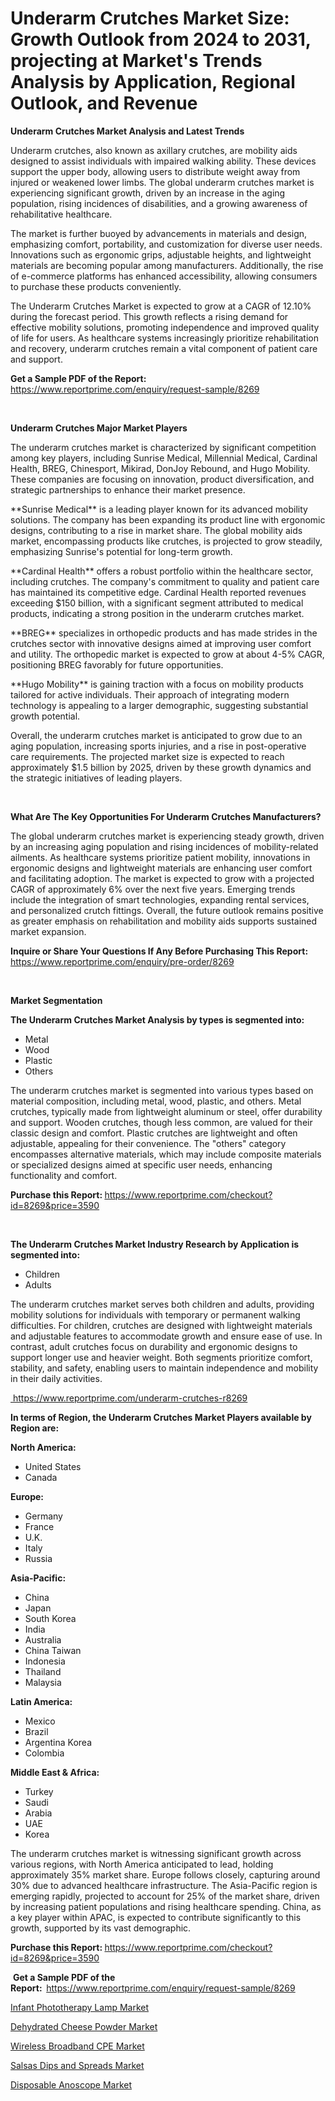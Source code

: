<p><h1>Underarm Crutches Market Size: Growth Outlook from 2024 to 2031, projecting at Market's Trends Analysis by Application, Regional Outlook, and Revenue</h1></p><p><strong>Underarm Crutches Market Analysis and Latest Trends</strong></p>
<p><p>Underarm crutches, also known as axillary crutches, are mobility aids designed to assist individuals with impaired walking ability. These devices support the upper body, allowing users to distribute weight away from injured or weakened lower limbs. The global underarm crutches market is experiencing significant growth, driven by an increase in the aging population, rising incidences of disabilities, and a growing awareness of rehabilitative healthcare. </p><p>The market is further buoyed by advancements in materials and design, emphasizing comfort, portability, and customization for diverse user needs. Innovations such as ergonomic grips, adjustable heights, and lightweight materials are becoming popular among manufacturers. Additionally, the rise of e-commerce platforms has enhanced accessibility, allowing consumers to purchase these products conveniently.</p><p>The Underarm Crutches Market is expected to grow at a CAGR of 12.10% during the forecast period. This growth reflects a rising demand for effective mobility solutions, promoting independence and improved quality of life for users. As healthcare systems increasingly prioritize rehabilitation and recovery, underarm crutches remain a vital component of patient care and support.</p></p>
<p><strong>Get a Sample PDF of the Report:&nbsp;</strong> <a href="https://www.reportprime.com/enquiry/request-sample/8269?utm_campaign=13&utm_medium=2&utm_source=Github&utm_content=ia&utm_term=25122024&utm_id=underarm-crutches">https://www.reportprime.com/enquiry/request-sample/8269</a></p>
<p>&nbsp;</p>
<p><strong>Underarm Crutches Major Market Players</strong></p>
<p><p>The underarm crutches market is characterized by significant competition among key players, including Sunrise Medical, Millennial Medical, Cardinal Health, BREG, Chinesport, Mikirad, DonJoy Rebound, and Hugo Mobility. These companies are focusing on innovation, product diversification, and strategic partnerships to enhance their market presence.</p><p>**Sunrise Medical** is a leading player known for its advanced mobility solutions. The company has been expanding its product line with ergonomic designs, contributing to a rise in market share. The global mobility aids market, encompassing products like crutches, is projected to grow steadily, emphasizing Sunrise's potential for long-term growth.</p><p>**Cardinal Health** offers a robust portfolio within the healthcare sector, including crutches. The company's commitment to quality and patient care has maintained its competitive edge. Cardinal Health reported revenues exceeding $150 billion, with a significant segment attributed to medical products, indicating a strong position in the underarm crutches market.</p><p>**BREG** specializes in orthopedic products and has made strides in the crutches sector with innovative designs aimed at improving user comfort and utility. The orthopedic market is expected to grow at about 4-5% CAGR, positioning BREG favorably for future opportunities.</p><p>**Hugo Mobility** is gaining traction with a focus on mobility products tailored for active individuals. Their approach of integrating modern technology is appealing to a larger demographic, suggesting substantial growth potential. </p><p>Overall, the underarm crutches market is anticipated to grow due to an aging population, increasing sports injuries, and a rise in post-operative care requirements. The projected market size is expected to reach approximately $1.5 billion by 2025, driven by these growth dynamics and the strategic initiatives of leading players.</p></p>
<p>&nbsp;</p>
<p><strong>What Are The Key Opportunities For Underarm Crutches Manufacturers?</strong></p>
<p><p>The global underarm crutches market is experiencing steady growth, driven by an increasing aging population and rising incidences of mobility-related ailments. As healthcare systems prioritize patient mobility, innovations in ergonomic designs and lightweight materials are enhancing user comfort and facilitating adoption. The market is expected to grow with a projected CAGR of approximately 6% over the next five years. Emerging trends include the integration of smart technologies, expanding rental services, and personalized crutch fittings. Overall, the future outlook remains positive as greater emphasis on rehabilitation and mobility aids supports sustained market expansion.</p></p>
<p><strong>Inquire or Share Your Questions If Any Before Purchasing This Report:</strong> <a href="https://www.reportprime.com/enquiry/pre-order/8269?utm_campaign=13&utm_medium=2&utm_source=Github&utm_content=ia&utm_term=25122024&utm_id=underarm-crutches">https://www.reportprime.com/enquiry/pre-order/8269</a></p>
<p>&nbsp;</p>
<p><strong>Market Segmentation</strong></p>
<p><strong>The Underarm Crutches Market Analysis by types is segmented into:</strong></p>
<p><ul><li>Metal</li><li>Wood</li><li>Plastic</li><li>Others</li></ul></p>
<p><p>The underarm crutches market is segmented into various types based on material composition, including metal, wood, plastic, and others. Metal crutches, typically made from lightweight aluminum or steel, offer durability and support. Wooden crutches, though less common, are valued for their classic design and comfort. Plastic crutches are lightweight and often adjustable, appealing for their convenience. The "others" category encompasses alternative materials, which may include composite materials or specialized designs aimed at specific user needs, enhancing functionality and comfort.</p></p>
<p><strong>Purchase this Report:&nbsp;</strong><a href="https://www.reportprime.com/checkout?id=8269&price=3590&utm_campaign=13&utm_medium=2&utm_source=Github&utm_content=ia&utm_term=25122024&utm_id=underarm-crutches">https://www.reportprime.com/checkout?id=8269&price=3590</a></p>
<p>&nbsp;</p>
<p><strong>The Underarm Crutches Market Industry Research by Application is segmented into:</strong></p>
<p><ul><li>Children</li><li>Adults</li></ul></p>
<p><p>The underarm crutches market serves both children and adults, providing mobility solutions for individuals with temporary or permanent walking difficulties. For children, crutches are designed with lightweight materials and adjustable features to accommodate growth and ensure ease of use. In contrast, adult crutches focus on durability and ergonomic designs to support longer use and heavier weight. Both segments prioritize comfort, stability, and safety, enabling users to maintain independence and mobility in their daily activities.</p></p>
<p><a href="https://www.reportprime.com/underarm-crutches-r8269?utm_campaign=13&utm_medium=2&utm_source=Github&utm_content=ia&utm_term=25122024&utm_id=underarm-crutches">&nbsp;https://www.reportprime.com/underarm-crutches-r8269</a></p>
<p><strong>In terms of Region, the Underarm Crutches Market Players available by Region are:</strong></p>
<p>
    <p> <strong> North America: </strong>
        <ul>
            <li>United States</li>
            <li>Canada</li>
        </ul>
        </p> 
    <p> <strong> Europe: </strong>
        <ul>
            <li>Germany</li>
            <li>France</li>
            <li>U.K.</li>
            <li>Italy</li>
            <li>Russia</li>
        </ul>
        </p> 
    <p> <strong> Asia-Pacific: </strong>
        <ul>
            <li>China</li>
            <li>Japan</li>
            <li>South Korea</li>
            <li>India</li>
            <li>Australia</li>
            <li>China Taiwan</li>
            <li>Indonesia</li>
            <li>Thailand</li>
            <li>Malaysia</li>
        </ul>
        </p> 
    <p> <strong> Latin America: </strong>
        <ul>
            <li>Mexico</li>
            <li>Brazil</li>
            <li>Argentina Korea</li>
            <li>Colombia</li>
        </ul>
        </p> 
    <p> <strong> Middle East & Africa: </strong>
        <ul>
            <li>Turkey</li>
            <li>Saudi</li>
            <li>Arabia</li>
            <li>UAE</li>
            <li>Korea</li>
        </ul>
    </p>
    </p>
<p><p>The underarm crutches market is witnessing significant growth across various regions, with North America anticipated to lead, holding approximately 35% market share. Europe follows closely, capturing around 30% due to advanced healthcare infrastructure. The Asia-Pacific region is emerging rapidly, projected to account for 25% of the market share, driven by increasing patient populations and rising healthcare spending. China, as a key player within APAC, is expected to contribute significantly to this growth, supported by its vast demographic.</p></p>
<p><strong>Purchase this Report: </strong><a href="https://www.reportprime.com/checkout?id=8269&price=3590&utm_campaign=13&utm_medium=2&utm_source=Github&utm_content=ia&utm_term=25122024&utm_id=underarm-crutches">https://www.reportprime.com/checkout?id=8269&price=3590</a></p>
<p>&nbsp;<strong>Get a Sample PDF of the Report:&nbsp;&nbsp;</strong><a href="https://www.reportprime.com/enquiry/request-sample/8269?utm_campaign=13&utm_medium=2&utm_source=Github&utm_content=ia&utm_term=25122024&utm_id=underarm-crutches">https://www.reportprime.com/enquiry/request-sample/8269</a></p>
<p><strong></strong></p>
<p><p><a href="https://github.com/rosamariarocque98/Market-Research-Report-List-1/blob/main/infant-phototherapy-lamp-market.md?utm_campaign=13&utm_medium=2&utm_source=Github&utm_content=ia&utm_term=25122024&utm_id=underarm-crutches">Infant Phototherapy Lamp Market</a></p><p><a href="https://www.linkedin.com/pulse/dehydrated-cheese-powder-market-size-expected-grow-133-cagr-j3ekc?utm_campaign=13&utm_medium=2&utm_source=Github&utm_content=ia&utm_term=25122024&utm_id=underarm-crutches">Dehydrated Cheese Powder Market</a></p><p><a href="https://www.linkedin.com/pulse/why-wireless-broadband-cpe-market-set-123-growth-2031-top-trends-nmype?utm_campaign=13&utm_medium=2&utm_source=Github&utm_content=ia&utm_term=25122024&utm_id=underarm-crutches">Wireless Broadband CPE Market</a></p><p><a href="https://www.linkedin.com/pulse/salsas-dips-spreads-market-opportunities-emerging-global-1vzxe?utm_campaign=13&utm_medium=2&utm_source=Github&utm_content=ia&utm_term=25122024&utm_id=underarm-crutches">Salsas Dips and Spreads Market</a></p><p><a href="https://github.com/MariaWashington76/Market-Research-Report-List-1/blob/main/disposable-anoscope-market.md?utm_campaign=13&utm_medium=2&utm_source=Github&utm_content=ia&utm_term=25122024&utm_id=underarm-crutches">Disposable Anoscope Market</a></p></p>